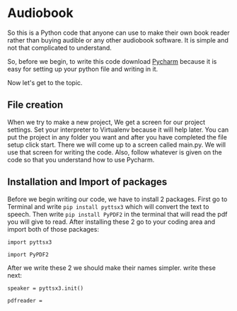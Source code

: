 # Audiobook

So this is a Python code that anyone can use to make their own book reader rather than buying audible or any other audiobook software. It is simple and not that complicated to understand.

So, before we begin, to write this code download [Pycharm](https://www.jetbrains.com/pycharm/) because it is easy for setting up your python file and writing in it.

Now let's get to the topic.

## File creation

When we try to make a new project, We get a screen for our project settings. Set your interpreter to Virtualenv because it will help later. You can put the project in any folder you want and after you have completed the file setup click start. There we will come up to a screen called main.py. We will use that screen for writing the code. Also, follow whatever is given on the code so that you understand how to use Pycharm.

## Installation and Import of packages

Before we begin writing our code, we have to install 2 packages. First go to Terminal and write `pip install pyttsx3` which will convert the text to speech. Then write `pip install PyPDF2` in the terminal that will read the pdf you will give to read. After installing these 2 go to your coding area and import both of those packages:

`import pyttsx3`

`import PyPDF2`

After we write these 2 we should make their names simpler. write these next:

`speaker = pyttsx3.init()`

`pdfreader = `
